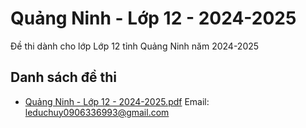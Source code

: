 # Quảng Ninh - Lớp 12 - 2024-2025

Đề thi dành cho lớp Lớp 12 tỉnh Quảng Ninh năm 2024-2025

## Danh sách đề thi

- [Quảng Ninh - Lớp 12 - 2024-2025.pdf](Quảng%20Ninh%20-%20Lớp%2012%20-%202024-2025.pdf)
Email: leduchuy0906336993@gmail.com

